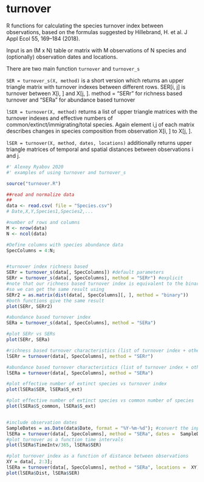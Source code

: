 # turnover
R functions for calculating the species turnover index between observations, based on the formulas suggested by Hillebrand, H. et al. J Appl Ecol 55, 169–184 (2018).

Input is an (M x N) table or matrix with M observations of N species and (optionally) observation dates and locations.

There are two main function  `turnover` and `turnover_s`

`SER = turnover_s(X, method)` is a short version which returns an upper triangle matrix with turnover indexes between different rows. SER[i, j] is turnover between X[i, ] and X[j, ]. 
method = “SERr” for richness based turnover and “SERa” for abundance based turnover

`lSER = turnover(X, method)` returns a list of upper triangle matrices with the turnover indexes and  effective numbers of common/extinct/immigrating/total species. Again element i,j of each matrix describes changes in species composition from observation X[i, ] to X[j, ].

`lSER = turnover(X, method, dates, locations)` additionally returns upper triangle matrices of temporal and spatial distances between observations i and j.



```R
#' Alexey Ryabov 2020
#' examples of using turnover and turnover_s

source("turnover.R")

##read and normalize data
##
data <- read.csv( file = "Species.csv")
# Date,X,Y,Species1,Species2,...

#number of rows and columns
M <- nrow(data)
N <- ncol(data)

#Define columns with species abundance data
SpecColumns = 4:N;


#turnover index richness based 
SERr = turnover_s(data[, SpecColumns]) #default parameters
SERr = turnover_s(data[, SpecColumns], method = "SERr") #explicit
#note that our richness based turnover index is equivalent to the binary distance in R
#so we can get the same result using 
SERr2 = as.matrix(dist(data[, SpecColumns][, ], method = "binary"))
#both functions give the same result
plot(SERr, SERr2)

#abundance based turnover index 
SERa = turnover_s(data[, SpecColumns], method = "SERa")

#plot SERr vs SERs
plot(SERr, SERa)

#richness based turnover characteristics (list of turnover index + other metrics)
lSERr = turnover(data[, SpecColumns], method = "SERr") 

#abundance based turnover characteristics (list of turnover index + other metrics) 
lSERa = turnover(data[, SpecColumns], method = "SERa")

#plot effective number of extinct species vs turnover index
plot(lSERa$SER, lSERa$S_ext)

#plot effective number of extinct species vs common number of species
plot(lSERa$S_common, lSERa$S_ext)


#include observation dates
SampleDates = as.Date(data$Date, format = "%Y-%m-%d"); #convert the input dates from string into class "date"
lSERa = turnover(data[, SpecColumns], method = "SERa", dates =  SampleDates)
#plot turnover as a function time intervals
plot(lSERa$TimeIntv/365, lSERa$SER)

#plot turnover index as a function of distance between observations
XY = data[, 2:3]; 
lSERa = turnover(data[, SpecColumns], method = "SERa", locations =  XY)
plot(lSERa$Dist, lSERa$SER)

```
